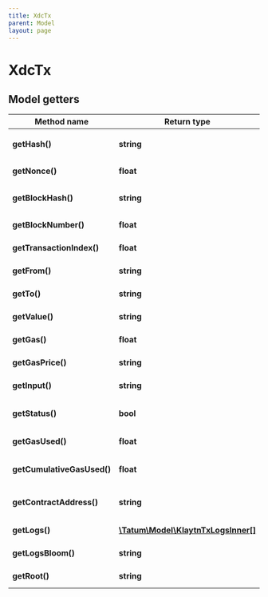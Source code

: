 ```yaml
---
title: XdcTx
parent: Model
layout: page
---
```


# XdcTx

## Model getters

Method name | Return type | Description | Notes
------------ | ------------- | ------------- | -------------
**getHash()** | **string** | Hash of the transaction. <br>Example: `0xe6e7340394958674cdf8606936d292f565e4ecc476aaa8b258ec8a141f7c75d7` | [optional]
**getNonce()** | **float** | The number of transactions made by the sender prior to this one. <br>Example: `26836405` | [optional]
**getBlockHash()** | **string** | Hash of the block where this transaction was in. <br>Example: `0xcf2c40f475e78c7c19778e1ae999a0e371c9319b38182ea15dc94536f13f9137` | [optional]
**getBlockNumber()** | **float** | Block number where this transaction was in. <br>Example: `6470854` | [optional]
**getTransactionIndex()** | **float** | Integer of the transactions index position in the block. <br>Example: `3` | [optional]
**getFrom()** | **string** | Address of the sender. <br>Example: `0x81b7E08F65Bdf5648606c89998A9CC8164397647` | [optional]
**getTo()** | **string** | Address of the receiver. 'null' when its a contract creation transaction. <br>Example: `0xbC546fa1716Ed886967cf73f40e8F2F5e623a92d` | [optional]
**getValue()** | **string** | Value transferred in wei. <br>Example: `1000000000000000000` | [optional]
**getGas()** | **float** | Gas provided by the sender. <br>Example: `21000` | [optional]
**getGasPrice()** | **string** | Gas price provided by the sender in wei. <br>Example: `1000000000` | [optional]
**getInput()** | **string** | The data sent along with the transaction. <br>Example: `0x` | [optional]
**getStatus()** | **bool** | TRUE if the transaction was successful, FALSE, if the EVM reverted the transaction. <br>Example: `true` | [optional]
**getGasUsed()** | **float** | The amount of gas used by this specific transaction alone. <br>Example: `21000` | [optional]
**getCumulativeGasUsed()** | **float** | The total amount of gas used when this transaction was executed in the block. <br>Example: `314159` | [optional]
**getContractAddress()** | **string** | The contract address created, if the transaction was a contract creation, otherwise null. <br>Example: `0x81b7E08F65Bdf5648606c89998A9CC8164397647` | [optional]
**getLogs()** | [**\Tatum\Model\KlaytnTxLogsInner[]**](../KlaytnTxLogsInner) | Log events, that happened in this transaction. <br>Example: `null` | [optional]
**getLogsBloom()** | **string** | Bloom filter for light clients to quickly retrieve related logs. <br>Example: `null` | [optional]
**getRoot()** | **string** | 32 bytes of post-transaction stateroot (pre Byzantium) <br>Example: `null` | [optional]

